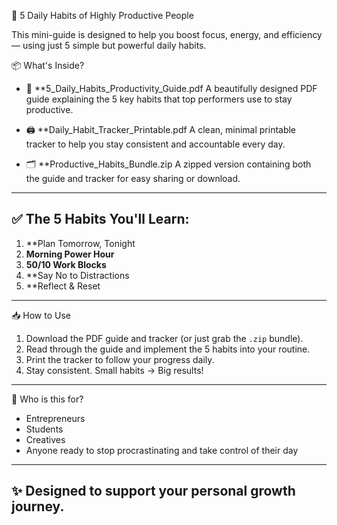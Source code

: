  🧠 5 Daily Habits of Highly Productive People

This mini-guide is designed to help you boost focus, energy, and efficiency — using just 5 simple but powerful daily habits.

 📦 What's Inside?

- 📘 **5_Daily_Habits_Productivity_Guide.pdf
  A beautifully designed PDF guide explaining the 5 key habits that top performers use to stay productive.

- 🖨️ **Daily_Habit_Tracker_Printable.pdf 
  A clean, minimal printable tracker to help you stay consistent and accountable every day.

- 🗂️ **Productive_Habits_Bundle.zip
  A zipped version containing both the guide and tracker for easy sharing or download.

---

## ✅ The 5 Habits You'll Learn:
1. **Plan Tomorrow, Tonight
2. **Morning Power Hour**
3. **50/10 Work Blocks**
4. **Say No to Distractions
5. **Reflect & Reset

---

📥 How to Use

1. Download the PDF guide and tracker (or just grab the `.zip` bundle).
2. Read through the guide and implement the 5 habits into your routine.
3. Print the tracker to follow your progress daily.
4. Stay consistent. Small habits → Big results!

---

📌 Who is this for?
- Entrepreneurs  
- Students  
- Creatives  
- Anyone ready to stop procrastinating and take control of their day

---

 ✨ Designed to support your personal growth journey.
---

